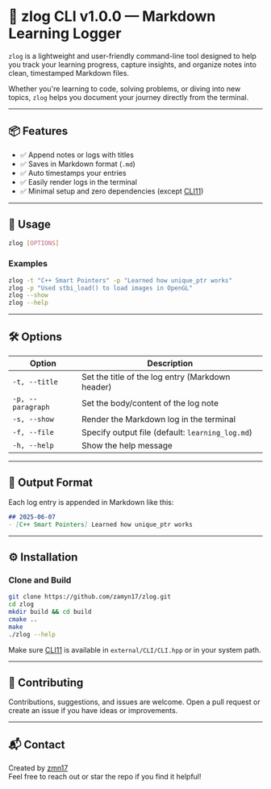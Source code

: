 # 📝 zlog CLI v1.0.0 — Markdown Learning Logger

`zlog` is a lightweight and user-friendly command-line tool designed to help you track your learning progress, capture insights, and organize notes into clean, timestamped Markdown files.

Whether you're learning to code, solving problems, or diving into new topics, `zlog` helps you document your journey directly from the terminal.

---

## 📦 Features

- ✅ Append notes or logs with titles
- ✅ Saves in Markdown format (`.md`)
- ✅ Auto timestamps your entries
- ✅ Easily render logs in the terminal
- ✅ Minimal setup and zero dependencies (except [CLI11](https://github.com/CLIUtils/CLI11))

---

## 🧠 Usage

```bash
zlog [OPTIONS]
```

### Examples

```bash
zlog -t "C++ Smart Pointers" -p "Learned how unique_ptr works"
zlog -p "Used stbi_load() to load images in OpenGL"
zlog --show
zlog --help
```

---

## 🛠️ Options

| Option             | Description                                              |
|--------------------|----------------------------------------------------------|
| `-t, --title`      | Set the title of the log entry (Markdown header)         |
| `-p, --paragraph`  | Set the body/content of the log note                     |
| `-s, --show`       | Render the Markdown log in the terminal                  |
| `-f, --file`       | Specify output file (default: `learning_log.md`)         |
| `-h, --help`       | Show the help message                                    |

---

## 📄 Output Format

Each log entry is appended in Markdown like this:

```markdown
## 2025-06-07
- [C++ Smart Pointers] Learned how unique_ptr works
```

---

## ⚙️ Installation

### Clone and Build

```bash
git clone https://github.com/zamyn17/zlog.git
cd zlog
mkdir build && cd build
cmake ..
make
./zlog --help
```

Make sure [CLI11](https://github.com/CLIUtils/CLI11) is available in `external/CLI/CLI.hpp` or in your system path.

---

## 🤝 Contributing

Contributions, suggestions, and issues are welcome. Open a pull request or create an issue if you have ideas or improvements.

---

## 📬 Contact

Created by [zmn17](https://github.com/zmn17)  
Feel free to reach out or star the repo if you find it helpful!

